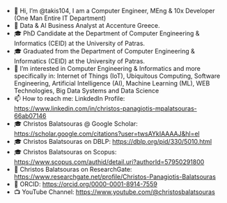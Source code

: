 - 👋 Hi, I’m @takis104, I am a Computer Engineer, MEng & 10x Developer (One Man Entire IT Department)
- 💼 Data & AI Business Analyst at Accenture Greece.
- 🎓 PhD Candidate at the Department of Computer Engineering & Informatics (CEID) at the University of Patras.
- 🎓 Graduated from the Department of Computer Engineering & Informatics (CEID) at the University of Patras.
- 👀 I’m interested in Computer Engineering & Informatics and more specifically in: Internet of Things (IoT), Ubiquitous Computing, Software Engineering, Artificial Intelligence (AI), Machine Learning (ML), WEB Technologies, Big Data Systems and Data Science
- 📫 How to reach me: LinkdedIn Profile: https://www.linkedin.com/in/christos-panagiotis-mpalatsouras-66ab07146
- 🎓 Christos Balatsouras @ Google Scholar: https://scholar.google.com/citations?user=twsAYkIAAAAJ&hl=el
- 🎓 Christos Balatsouras on DBLP: https://dblp.org/pid/330/5010.html
- 🎓 Christos Balatsouras on Scopus: https://www.scopus.com/authid/detail.uri?authorId=57950291800
- 🔬 Christos Balatsouras on ResearchGate: https://www.researchgate.net/profile/Christos-Panagiotis-Balatsouras
- 🪪 ORCID: https://orcid.org/0000-0001-8914-7559
- 📺 YouTube Channel: https://www.youtube.com/@christosbalatsouras
<!--- - 🌱 I’m currently learning new tech skills... --->

<!---
takis104/takis104 is a ✨ special ✨ repository because its `README.md` (this file) appears on your GitHub profile.
You can click the Preview link to take a look at your changes.
--->
